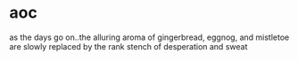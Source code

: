 # aoc
as the days go on..the alluring aroma of gingerbread, eggnog, and mistletoe are slowly replaced by the rank stench of desperation and sweat
